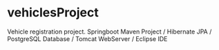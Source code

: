 # vehiclesProject
Vehicle registration project. Springboot Maven Project / Hibernate JPA / PostgreSQL Database / Tomcat WebServer / Eclipse IDE
